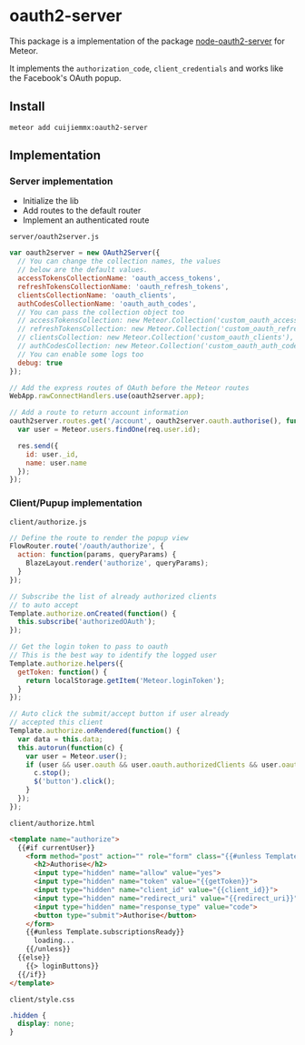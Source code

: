 # oauth2-server

This package is a implementation of the package [node-oauth2-server](https://github.com/thomseddon/node-oauth2-server) for Meteor.

It implements the `authorization_code`, `client_credentials` and works like the Facebook's OAuth popup.

## Install
```
meteor add cuijiemmx:oauth2-server
```

## Implementation

### Server implementation
 * Initialize the lib
 * Add routes to the default router
 * Implement an authenticated route

`server/oauth2server.js`
```javascript
var oauth2server = new OAuth2Server({
  // You can change the collection names, the values
  // below are the default values.
  accessTokensCollectionName: 'oauth_access_tokens',
  refreshTokensCollectionName: 'oauth_refresh_tokens',
  clientsCollectionName: 'oauth_clients',
  authCodesCollectionName: 'oauth_auth_codes',
  // You can pass the collection object too
  // accessTokensCollection: new Meteor.Collection('custom_oauth_access_tokens'),
  // refreshTokensCollection: new Meteor.Collection('custom_oauth_refresh_tokens'),
  // clientsCollection: new Meteor.Collection('custom_oauth_clients'),
  // authCodesCollection: new Meteor.Collection('custom_oauth_auth_codes'),
  // You can enable some logs too
  debug: true
});

// Add the express routes of OAuth before the Meteor routes
WebApp.rawConnectHandlers.use(oauth2server.app);

// Add a route to return account information
oauth2server.routes.get('/account', oauth2server.oauth.authorise(), function(req, res, next) {
  var user = Meteor.users.findOne(req.user.id);

  res.send({
    id: user._id,
    name: user.name
  });
});
```

### Client/Pupup implementation

`client/authorize.js`
```javascript
// Define the route to render the popup view
FlowRouter.route('/oauth/authorize', {
  action: function(params, queryParams) {
    BlazeLayout.render('authorize', queryParams);
  }
});

// Subscribe the list of already authorized clients
// to auto accept
Template.authorize.onCreated(function() {
  this.subscribe('authorizedOAuth');
});

// Get the login token to pass to oauth
// This is the best way to identify the logged user
Template.authorize.helpers({
  getToken: function() {
    return localStorage.getItem('Meteor.loginToken');
  }
});

// Auto click the submit/accept button if user already
// accepted this client
Template.authorize.onRendered(function() {
  var data = this.data;
  this.autorun(function(c) {
    var user = Meteor.user();
    if (user && user.oauth && user.oauth.authorizedClients && user.oauth.authorizedClients.indexOf(data.client_id()) > -1) {
      c.stop();
      $('button').click();
    }
  });
});
```

`client/authorize.html`
```html
<template name="authorize">
  {{#if currentUser}}
    <form method="post" action="" role="form" class="{{#unless Template.subscriptionsReady}}hidden{{/unless}}">
      <h2>Authorise</h2>
      <input type="hidden" name="allow" value="yes">
      <input type="hidden" name="token" value="{{getToken}}">
      <input type="hidden" name="client_id" value="{{client_id}}">
      <input type="hidden" name="redirect_uri" value="{{redirect_uri}}">
      <input type="hidden" name="response_type" value="code">
      <button type="submit">Authorise</button>
    </form>
    {{#unless Template.subscriptionsReady}}
      loading...
    {{/unless}}
  {{else}}
    {{> loginButtons}}
  {{/if}}
</template>
```

`client/style.css`
```css
.hidden {
  display: none;
}
```
